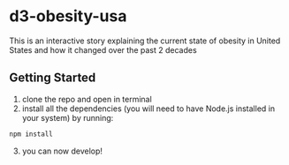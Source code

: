 # d3-obesity-usa
This is an interactive story explaining the current state of obesity in United States and how it changed over the past 2 decades

## Getting Started
1. clone the repo and open in terminal
2. install all the dependencies (you will need to have Node.js installed in your system) by running:
```sh
npm install
```
3. you can now develop!
